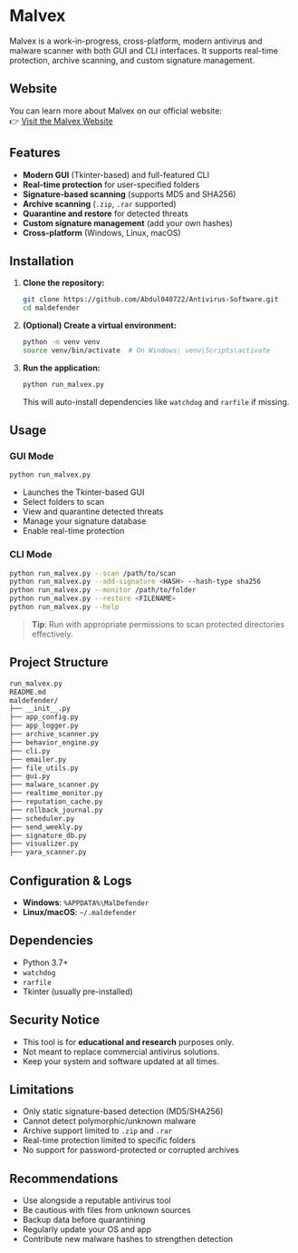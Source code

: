 # Malvex

Malvex is a work-in-progress, cross-platform, modern antivirus and malware scanner with both GUI and CLI interfaces. It supports real-time protection, archive scanning, and custom signature management.

## Website
You can learn more about Malvex on our official website:  
👉 [Visit the Malvex Website](https://malvex.my.canva.site/malvex)


## Features

- **Modern GUI** (Tkinter-based) and full-featured CLI  
- **Real-time protection** for user-specified folders  
- **Signature-based scanning** (supports MD5 and SHA256)  
- **Archive scanning** (`.zip`, `.rar` supported)  
- **Quarantine and restore** for detected threats  
- **Custom signature management** (add your own hashes)  
- **Cross-platform** (Windows, Linux, macOS)  

## Installation

1. **Clone the repository:**

   ```sh
   git clone https://github.com/Abdul040722/Antivirus-Software.git
   cd maldefender
   ```

2. **(Optional) Create a virtual environment:**

   ```sh
   python -m venv venv
   source venv/bin/activate  # On Windows: venv\Scripts\activate
   ```

3. **Run the application:**

   ```sh
   python run_malvex.py
   ```

   This will auto-install dependencies like `watchdog` and `rarfile` if missing.

## Usage

### GUI Mode

```sh
python run_malvex.py
```

- Launches the Tkinter-based GUI  
- Select folders to scan  
- View and quarantine detected threats  
- Manage your signature database  
- Enable real-time protection  

### CLI Mode

```sh
python run_malvex.py --scan /path/to/scan
python run_malvex.py --add-signature <HASH> --hash-type sha256
python run_malvex.py --monitor /path/to/folder
python run_malvex.py --restore <FILENAME>
python run_malvex.py --help
```

>  **Tip**: Run with appropriate permissions to scan protected directories effectively.

## Project Structure

```bash
run_malvex.py
README.md
maldefender/
├── __init__.py
├── app_config.py
├── app_logger.py
├── archive_scanner.py
├── behavior_engine.py
├── cli.py
├── emailer.py
├── file_utils.py
├── gui.py
├── malware_scanner.py
├── realtime_monitor.py
├── reputation_cache.py
├── rollback_journal.py
├── scheduler.py
├── send_weekly.py
├── signature_db.py
├── visualizer.py
├── yara_scanner.py
```

## Configuration & Logs

- **Windows**: `%APPDATA%\MalDefender`  
- **Linux/macOS**: `~/.maldefender`  

## Dependencies

- Python 3.7+
- `watchdog`
- `rarfile`
- Tkinter (usually pre-installed)

## Security Notice

- This tool is for **educational and research** purposes only.  
- Not meant to replace commercial antivirus solutions.  
- Keep your system and software updated at all times.

## Limitations

- Only static signature-based detection (MD5/SHA256)  
- Cannot detect polymorphic/unknown malware  
- Archive support limited to `.zip` and `.rar`   
- Real-time protection limited to specific folders  
- No support for password-protected or corrupted archives  

## Recommendations

- Use alongside a reputable antivirus tool  
- Be cautious with files from unknown sources  
- Backup data before quarantining  
- Regularly update your OS and app  
- Contribute new malware hashes to strengthen detection  
